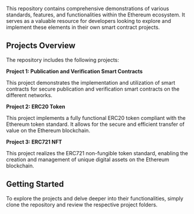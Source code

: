 This repository contains comprehensive demonstrations of various standards, features, and functionalities within the Ethereum ecosystem. It serves as a valuable resource for developers looking to explore and implement these elements in their own smart contract projects.

## Projects Overview

The repository includes the following projects:

**Project 1: Publication and Verification Smart Contracts**

This project demonstrates the implementation and utilization of smart contracts for secure publication and verification smart contracts on the different networks. 

**Project 2: ERC20 Token**

This project implements a fully functional ERC20 token compliant with the Ethereum token standard. It allows for the secure and efficient transfer of value on the Ethereum blockchain.

**Project 3: ERC721 NFT**

This project realizes the ERC721 non-fungible token standard, enabling the creation and management of unique digital assets on the Ethereum blockchain.


## Getting Started

To explore the projects and delve deeper into their functionalities, simply clone the repository and review the respective project folders. 
